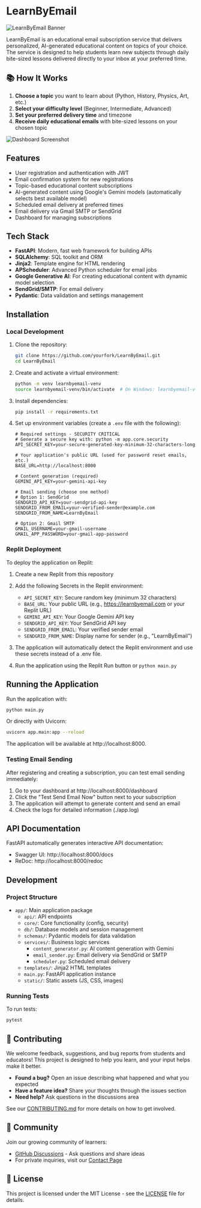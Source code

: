 # LearnByEmail

![LearnByEmail Banner](https://github.com/vishalsachdev/LearnByEmail/assets/banner.png)

LearnByEmail is an educational email subscription service that delivers personalized, AI-generated educational content on topics of your choice. The service is designed to help students learn new subjects through daily bite-sized lessons delivered directly to your inbox at your preferred time.

## 📚 How It Works

1. **Choose a topic** you want to learn about (Python, History, Physics, Art, etc.)
2. **Select your difficulty level** (Beginner, Intermediate, Advanced)
3. **Set your preferred delivery time** and timezone
4. **Receive daily educational emails** with bite-sized lessons on your chosen topic

![Dashboard Screenshot](https://github.com/vishalsachdev/LearnByEmail/assets/dashboard.png)

## Features

- User registration and authentication with JWT
- Email confirmation system for new registrations
- Topic-based educational content subscriptions
- AI-generated content using Google's Gemini models (automatically selects best available model)
- Scheduled email delivery at preferred times
- Email delivery via Gmail SMTP or SendGrid
- Dashboard for managing subscriptions

## Tech Stack

- **FastAPI**: Modern, fast web framework for building APIs
- **SQLAlchemy**: SQL toolkit and ORM
- **Jinja2**: Template engine for HTML rendering
- **APScheduler**: Advanced Python scheduler for email jobs
- **Google Generative AI**: For creating educational content with dynamic model selection
- **SendGrid/SMTP**: For email delivery
- **Pydantic**: Data validation and settings management

## Installation

### Local Development

1. Clone the repository:
   ```bash
   git clone https://github.com/yourfork/LearnByEmail.git
   cd LearnByEmail
   ```

2. Create and activate a virtual environment:
   ```bash
   python -m venv learnbyemail-venv
   source learnbyemail-venv/bin/activate  # On Windows: learnbyemail-venv\Scripts\activate
   ```

3. Install dependencies:
   ```bash
   pip install -r requirements.txt
   ```

4. Set up environment variables (create a `.env` file with the following):
   ```
   # Required settings - SECURITY CRITICAL
   # Generate a secure key with: python -m app.core.security
   API_SECRET_KEY=your-secure-generated-key-minimum-32-characters-long
   
   # Your application's public URL (used for password reset emails, etc.)
   BASE_URL=http://localhost:8000
   
   # Content generation (required)
   GEMINI_API_KEY=your-gemini-api-key
   
   # Email sending (choose one method)
   # Option 1: SendGrid
   SENDGRID_API_KEY=your-sendgrid-api-key
   SENDGRID_FROM_EMAIL=your-verified-sender@example.com
   SENDGRID_FROM_NAME=LearnByEmail
   
   # Option 2: Gmail SMTP
   GMAIL_USERNAME=your-gmail-username
   GMAIL_APP_PASSWORD=your-gmail-app-password
   ```

### Replit Deployment

To deploy the application on Replit:

1. Create a new Replit from this repository
2. Add the following Secrets in the Replit environment:
   - `API_SECRET_KEY`: Secure random key (minimum 32 characters)
   - `BASE_URL`: Your public URL (e.g., https://learnbyemail.com or your Replit URL)
   - `GEMINI_API_KEY`: Your Google Gemini API key
   - `SENDGRID_API_KEY`: Your SendGrid API key
   - `SENDGRID_FROM_EMAIL`: Your verified sender email
   - `SENDGRID_FROM_NAME`: Display name for sender (e.g., "LearnByEmail")

3. The application will automatically detect the Replit environment and use these secrets instead of a .env file.

4. Run the application using the Replit Run button or `python main.py`

## Running the Application

Run the application with:

```bash
python main.py
```

Or directly with Uvicorn:

```bash
uvicorn app.main:app --reload
```

The application will be available at http://localhost:8000.

### Testing Email Sending

After registering and creating a subscription, you can test email sending immediately:

1. Go to your dashboard at http://localhost:8000/dashboard
2. Click the "Test Send Email Now" button next to your subscription
3. The application will attempt to generate content and send an email
4. Check the logs for detailed information (./app.log)

## API Documentation

FastAPI automatically generates interactive API documentation:

- Swagger UI: http://localhost:8000/docs
- ReDoc: http://localhost:8000/redoc

## Development

### Project Structure

- `app/`: Main application package
  - `api/`: API endpoints
  - `core/`: Core functionality (config, security)
  - `db/`: Database models and session management
  - `schemas/`: Pydantic models for data validation
  - `services/`: Business logic services
    - `content_generator.py`: AI content generation with Gemini
    - `email_sender.py`: Email delivery via SendGrid or SMTP
    - `scheduler.py`: Scheduled email delivery
  - `templates/`: Jinja2 HTML templates
  - `main.py`: FastAPI application instance
  - `static/`: Static assets (JS, CSS, images)

### Running Tests

To run tests:

```bash
pytest
```

## 🤝 Contributing

We welcome feedback, suggestions, and bug reports from students and educators! This project is designed to help you learn, and your input helps make it better.

- **Found a bug?** Open an issue describing what happened and what you expected
- **Have a feature idea?** Share your thoughts through the issues section
- **Need help?** Ask questions in the discussions area

See our [CONTRIBUTING.md](CONTRIBUTING.md) for more details on how to get involved.

## 📣 Community

Join our growing community of learners:

- [GitHub Discussions](https://github.com/vishalsachdev/LearnByEmail/discussions) - Ask questions and share ideas
- For private inquiries, visit our [Contact Page](https://learnbyemail.com/contact)

## 📜 License

This project is licensed under the MIT License - see the [LICENSE](LICENSE) file for details.